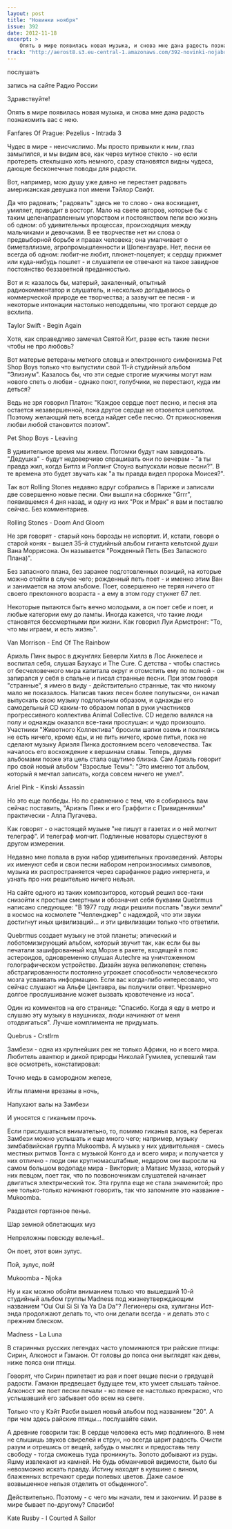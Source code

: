```yaml
---
layout: post
title: "Новинки ноября"
issue: 392
date: 2012-11-18
excerpt: >
    Опять в мире появилась новая музыка, и снова мне дана радость познакомить вас с нею.
track: "http://aerost8.s3.eu-central-1.amazonaws.com/392-novinki-nojabrja.mp3"
---
```


послушать

запись на сайте Радио России

Здравствуйте!

Опять в мире появилась новая музыка, и снова мне дана радость познакомить вас с нею.

Fanfares Of Prague: Pezelius - Intrada 3

Чудес в мире - неисчислимо. Мы просто привыкли к ним, глаз замылился, и мы видим все, как через мутное стекло - но если протереть стеклышко хоть немного, сразу становятся видны чудеса, дающие бесконечные поводы для радости.

Вот, например, мою душу уже давно не перестает радовать американская девушка пол имени Тэйлор Свифт.

Да что радовать; "радовать" здесь не то слово - она восхищает, умиляет, приводит в восторг. Мало на свете авторов, которые бы с таким целенаправленным упорством и постоянством пели всю жизнь об одном: об удивительных процессах, происходящих между мальчиками и девочками. В ее творчестве нет ни слова о предвыборной борьбе и правах человека; она умалчивает о биметаллизме, агропромышленности и Шопенгауэре. Нет, песни ее всегда об одном: любит-не любит, плюнет-поцелует; к сердцу прижмет или куда-нибудь пошлет - и слушатели ее отвечают на такое завидное постоянство беззаветной преданностью.

Вот и я: казалось бы, матерый, закаленный, опытный радиокомментатор и слушатель, и несколько догадываюсь о коммерческой природе ее творчества; а зазвучит ее песня - и некоторые интонации настолько неподдельны, что трогают сердце до всхлипа.

Taylor Swift - Begin Again

Хотя, как справедливо замечал Святой Кит, разве есть такие песни чтобы не про любовь?

Вот матерые ветераны меткого словца и электронного симфонизма Pet Shop Boys только что выпустили свой 11-й студийный альбом "Элизиум". Казалось бы, что эти седые строгие мужчины могут нам нового спеть о любви - однако поют, голубчики, не перестают, куда им деться?

Ведь не зря говорил Платон: "Каждое сердце поет песню, и песня эта остается незавершенной, пока другое сердце не отзовется шепотом. Поэтому желающий петь всегда найдет себе песню. От прикосновения любви любой становится поэтом".

Pet Shop Boys - Leaving

В удивительное время мы живем. Потомки будут нам завидовать. "Дедушка" - будут недоверчиво спрашивать они по вечерам - "а ты правда жил, когда Битлз и Роллинг Стоунз выпускали новые песни?". В те времена это будет звучать как "а ты правда видел пророка Моисея?".

Так вот Rolling Stones недавно вдруг собрались в Париже и записали две совершенно новые песни. Они вышли на сборнике "Grrr", появившемся 4 дня назад, и одну из них "Рок и Мрак" я вам и поставлю сейчас. Без комментариев.

Rolling Stones - Doom And Gloom

Не зря говорят - старый конь борозды не испортит. И, кстати, говоря о старой конях - вышел 35-й студийный альбом гиганта кельтской души Вана Моррисона. Он называется "Рожденный Петь (Без Запасного Плана)".

Без запасного плана, без заранее подготовленных позиций, на которые можно отойти в случае чего; рожденный петь поет - и именно этим Ван и занимается на этом альбоме. Поет, совершенно не теряя ничего от своего преклонного возраста - а ему в этом году стукнет 67 лет.

Некоторые пытаются быть вечно молодыми, а он поет себе и поет, и любые категории ему до лампы. Иногда кажется, что такие люди становятся бессмертными при жизни. Как говорил Луи Армстронг: "То, что мы играем, и есть жизнь".

Van Morrison - End Of The Rainbow

Ариэль Пинк вырос в джунглях Беверли Хиллз в Лос Анжелесе и воспитал себя, слушая Баухаус и The Cure. С детства - чтобы спастись от бесчеловечного мира капитала округ и отомстить ему по полной - он запирался у себя в спальне и писал странные песни. При этом говоря "странные", я имею в виду - действительно странные, так что никому мало не показалось. Написав таких песен более полутысячи, он начал выпускать свою музыку подпольным образом, и однажды его самодельный CD каким-то образом попал в руки участников прогрессивного коллектива Animal Collective. CD неделю валялся на полу и однажды оказался все-таки прослушан: и чудо произошло. Участники "Животного Коллектива" бросили шапки оземь и поклялись не есть ничего, кроме еды, и не пить ничего, кроме питья, пока не сделают музыку Ариэля Пинка достоянием всего человечества. Так началось его восхождение к вершинам славы. Теперь, двумя альбомами позже эта цель стала ощутимо близка. Сам Ариэль говорит про свой новый альбом "Взрослые Темы": "Это именно тот альбом, который я мечтал записать, когда совсем ничего не умел".

Ariel Pink - Kinski Assassin

Но это еще полбеды. Но по сравнению с тем, что я собираюсь вам сейчас поставить, "Ариэль Пинк и его Граффити с Привидениями" практически - Алла Пугачева.

Как говорят - о настоящей музыке "не пишут в газетах и о ней молчит телеграф". И телеграф молчит. Подлинные новаторы существуют в другом измерении.

Недавно мне попала в руки набор удивительных произведений. Авторы их именуют себя и свои песни набором непроизносимых символов, музыка их распространяется через сарафанное радио интернета, и узнать про них решительно ничего нельзя.

На сайте одного из таких композиторов, который решил все-таки снизойти к простым смертным и обозначил себя буквами Quebrmus написано следующее: "В 1977 году люди решили послать "звуки земли" в космос на космолете "Челленджер" с надеждой, что эти звуки достигнут иных цивилизаций... и эти цивилизации только что ответили.

Quebrmus создает музыку не этой планеты; эпический и лоботомизирующий альбом, который звучит так, как если бы вы печатали зашифрованный код Морзе в ракете, входящей в пояс астероидов, одновременно слушая Autechre на уничтоженном голографическом устройстве. Дизайн звука великолепен; степень абстрагированности постоянно угрожает способности человеческого мозга усваивать информацию. Если вас когда-либо интересовало, что сейчас слушают на Альфе Центавра, вы получили ответ. Чрезмерно долгое прослушивание может вызвать кровотечение из носа".

Один из комментов на его странице: "Спасибо. Когда я еду в метро и слушаю эту музыку в наушниках, люди начинают от меня отодвигаться". Лучше комплимента не придумать.

Quebrus - Crstlrm

Замбези - одна из крупнейших рек не только Африки, но и всего мира. Любитель авантюр и дикой природы Николай Гумилев, успевший там все осмотреть, констатировал:

Точно медь в самородном железе,

Иглы пламени врезаны в ночь,

Напухают валы на Замбези

И уносятся с гиканьем прочь.

Если прислушаться внимательно, то, помимо гиканья валов, на берегах Замбези можно услышать и еще много чего; например, музыку зимбабвийская группа Mukoomba. А музыка у них удивительная - смесь местных ритмов Тонга с музыкой Конго да и всего мира; и получается у них отлично - люди они крупномасштабные, недаром они выросли на самом большом водопаде мира - Виктория; а Матаис Музаза, который у них певцом, поет так, что по позвоночникам слушателей начинает двигаться электрический ток. Эта группа еще не стала знаменитой; про нее только-только начинают говорить, так что запомните это название - Mukoomba.

Раздается гортанное пенье.

Шар земной облетающих муз

Непреложны повсюду веленья!..

Он поет, этот воин зулус.

Пой, зулус, пой!

Mukoomba - Njoka

Ну и как можно обойти вниманием только что вышедший 10-й студийный альбом группы Madness под жизнеутверждающим названием "Oui Oui Si Si Ya Ya Da Da"? Легионеры ска, хулиганы Ист-энда продолжают делать то, что они делали всегда - и делать это с прежним блеском.

Madness - La Luna

В старинных русских легендах часто упоминаются три райские птицы: Сирин, Алконост и Гамаюн. От головы до пояса они выглядят как девы, ниже пояса они птицы.

Говорят, что Сирин прилетает из рая и поет вещие песни о грядущей радости. Гамаюн предвещает будущее тем, кто умеет слышать тайное. Алконост же поет песни печали - но пение ее настолько прекрасно, что услышавший его забывает обо всем на свете.

Только что у Кэйт Расби вышел новый альбом под названием "20". А при чем здесь райские птицы... послушайте сами.

А древние говорили так: В сердце человека есть мир подлинного. В нем не слышишь звуков свирелей и струн, но всегда царит радость. Очисти разум и отрешись от вещей, забудь о мыслях и предоставь телу свободу - тогда сможешь туда проникнуть. Золото добывают из руды. Яшму извлекают из камней. Не будь обманчивой видимости, было бы невозможно искать правду. Истину находят в кувшине с вином, блаженных встречают среди полевых цветов. Даже самое возвышенное нельзя отделить от обыденного".

Действительно. Поэтому - с чего мы начали, тем и закончим. И разве в мире бывает по-другому? Спасибо!

Kate Rusby - I Courted A Sailor
